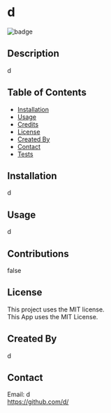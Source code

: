 # d  
![badge](https://img.shields.io/static/v1?label=License&message=MIT&color=green)  
## Description  
d  
## Table of Contents  
* [Installation](#installation)  
* [Usage](#usage)  
* [Credits](#credits)  
* [License](#license)  
* [Created By](#created)  
* [Contact](#contact)  
* [Tests](#tests)  
## Installation  
d  
## Usage  
d  
## Contributions  
false  
## License  
This project uses the MIT license.  
This App uses the MIT License.  
## Created By  
d  
## Contact  
Email: d  
https://github.com/d/  
